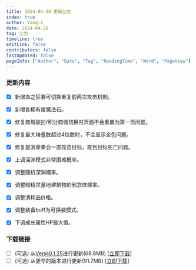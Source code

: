 ```yaml
---
title: 2024-04-28 更新公告
index: true
author: Vang-z
date: 2024-04-28
tag: 公告
timeline: true
editLink: false
contributors: false
lastUpdated: false
pageInfo: ["Author", "Date", "Tag", "ReadingTime", "Word", "PageView"]
---
```


### 更新内容
- [x] 新增<a>血之狂暴</a>可切换重复前两次攻击机制。
- [x] 新增<a>各稀有度魔法石</a>。
- [x] 修复<a>商城装扮/积分商城</a>切换时页面不会重置为第一页问题。
- [x] 修复<a>最大堆叠数</a>超过4位数时，不会显示金色问题。
- [x] 修复<a>旋涡重拳</a>会一直攻击目标，直到目标死亡问题。
- [x] 上调<a>深渊模式</a>非常困难概率。
- [x] 调整<a>随机深渊</a>概率。
- [x] 调整<a>暗精灵墓地</a>建筑物的邪念体爆率。
- [x] 调整<a>消耗品</a>价格。
- [x] 调整<a>装备buff</a>为可换装模式。
- [x] 下调<a>成长属性</a>HP最大值。


### 下载链接
- [ ] <a>(可选)</a> 从<a>Ver@0.1.25</a>进行更新(68.8MB) [[立即下载]](http://124.221.23.198:5244/d/caomei%E5%A4%A9%E7%BF%BC%E4%BA%91%E7%9B%98%2Frfo%2Fclient%2F%E8%82%A5%E7%81%B5%E7%9A%84%E5%A5%87%E5%A6%99%E5%B9%BB%E6%83%B3_0.1.26_a_x64-setup.exe)
- [ ] <a>(可选)</a> 从<a>更早的版本</a>进行更新(91.7MB) [[立即下载]](http://124.221.23.198:5244/d/caomei%E5%A4%A9%E7%BF%BC%E4%BA%91%E7%9B%98%2Frfo%2Fclient%2F%E8%82%A5%E7%81%B5%E7%9A%84%E5%A5%87%E5%A6%99%E5%B9%BB%E6%83%B3_0.1.26_b_x64-setup.exe)
